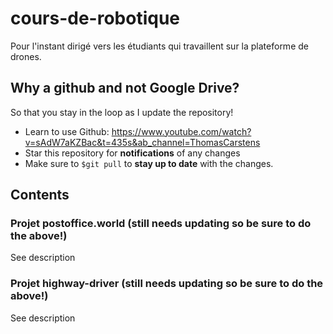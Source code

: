 # cours-de-robotique
Pour l'instant dirigé vers les étudiants qui travaillent sur la plateforme de drones.
## Why a github and not Google Drive?
So that you stay in the loop as I update the repository!
- Learn to use Github: https://www.youtube.com/watch?v=sAdW7aKZBac&t=435s&ab_channel=ThomasCarstens
- Star this repository for **notifications** of any changes
- Make sure to ```$git pull``` to **stay up to date** with the changes.

## Contents
### Projet postoffice.world (still needs updating so be sure to do the above!)
See description

### Projet highway-driver (still needs updating so be sure to do the above!)
See description
